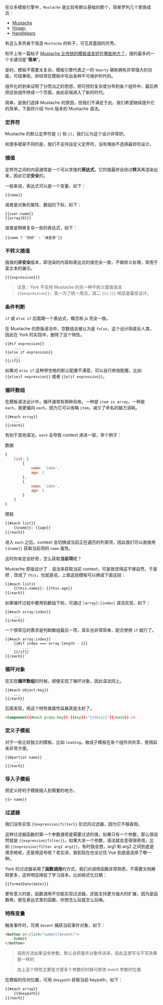 在众多模板引擎中，`Mustache` 是比较有群众基础的那个，简单罗列几个家族成员：

* [Mustache](http://mustache.github.io/)
* [Hogan](http://twitter.github.io/hogan.js/)
* [Handlebars](http://handlebarsjs.com)

有这么多热衷于改造 `Mustache` 的轮子，可见其基因的优秀。
 
知乎上有一篇帖子 [Mustache 比传统的模板语言好在哪些地方？](https://www.zhihu.com/question/19882912)，提的最多的一个关键词是“**简单**”。

是的，模板不需要太复杂。模板引擎代表之一的 `Smarty` 堪称拥有非常强大的功能，可结果呢，却经常在模板中写出各种不可维护的代码。 

组件化的到来证明了分而治之的思想，把可控的复杂度分布到各个组件中，最后再把这些组件拼成一个页面，由此前端进入了新的时代。

简单，是我们选择 Mustache 的原因，但我们不满足于此，我们希望继续提升它的简单，下面将介绍 York 版本的 Mustache 语法。

### 定界符

Mustache 的默认定界符是 `{{` 和 `}}`，我们认为这个设计非常好。

和很多框架不同的是，我们不支持自定义定界符，没有理由不选择最好的设计。

### 插值

定界符之间的内容通常是一个可以求值的**表达式**，它的值最终会经过**转义**再渲染出来，因此它是**安全**的。

一般来说，表达式可以是一个变量，如下：

```
{{name}}
```

或者是对象的属性、数组的下标，如下：

```
{{user.name}}
{{array[0]}}
```

或者是稍微复杂一些的表达式，如下：

```
{{name ? '你好' : '请登录'}}
```

### 不转义插值

插值的**非安全**版本，即渲染的内容和表达式的值完全一致，不做转义处理，常用于富文本的展示。

```
{{{expression}}}
```

> 注意：York 不支持 Mustache 的另一种不转义插值语法 `{{&expression}}`，其一为了统一用法，其二 `{{{` `}}}` 明显是最佳设计。

### 条件判断

`if` 或 `else if` 后面跟一个表达式，概念和 js 完全一致。

在 Mustache 的原版语法中，空数组会被认为是 `false`，这个设计简直反人类，因此在 York 的实现中，删除了这个特性。

```
{{#if expression}}
    ...
{{else if expression}}
    ...
{{/if}}
```

如果对 `else if` 这种带空格的默认配置不满意，可以自行修改配置，比如 `{{elseif expression}}` 或者 `{{elif expression}}`。

### 循环数组

在模板语法设计中，循环通常有两种风格，一种是 `item in array`，一种是 `each`，我更偏向 `each`，因为它可以省略 `item`，减少了命名的脑力消耗。

```
{{#each array}}
    ...
{{/each}}
```

有别于其他语法，`each` 会导致 context 递进一层，举个例子：

数据

```javascript
{
    list: [
        {
            name: 'Jake',
            age: 1
        },
        {
            name: 'John',
            age: 2
        }
    ]
}
```

模板

```html
{{#each list}}
    {{name}}: {{age}}
{{/each}}
```

进入 `each` 之后，context 会切换成当前正在遍历的列表项，因此我们可以直接用 `{{name}}` 获取当前项的 `name` 属性。

这时你肯定会好奇，怎么获取**当前项**呢？

Mustache 原版设计了 `.` 语法来获取当前 context，可是我觉得这不够自然，于是把 `.` 改成了 `this`，也就是说，上面这段模板可以换成下面这段：


```html
{{#each list}}
    {{this.name}}: {{this.age}}
{{/each}}
```

如果循环过程中要用到数组下标，可通过 `[array]:[index]` 语法实现，如下：

```
{{#each array:index}}
    ...
{{/each}}
```

一个很常见的需求是判断数组最后一项，其实也非常简单，配合使用 `if` 就行了。

```
{{#each array:index}}
    {{#if index === array.length - 1}}
        ...
    {{/if}}
{{/each}}
```

### 循环对象

在实现**循环数组**的时候，顺便实现了循环对象，因此语法同上。

```
{{#each object:key}}
    ...
{{/each}}
```

后面发现，用这个特性做属性延展真是太妙了。

```html
<Component{{#each props:key}} {{key}}="{{this}}"{{/each}} />
```

### 定义子模板

对于一些比较独立的模板，比如 `loading`，做成子模板在各个组件间共享，使用起来非常方便。

```
{{#partial name}}
    ...
{{/each}}
```

### 导入子模板

把定义好的子模板插入到需要的地方。

```
{{> name}}
```

### 过滤器

我们没有实现 `{{expression|filter}}` 形式的过滤器，因为它不够直观。

这种过滤器函数的第一个参数通常是需要过滤的值，如果只有一个参数，那么很自然就是 `{{expression|filter}}`。如果大余一个参数，语法就会变得很奇怪，比如 `{{expression|filter arg1 arg2}}`，有时我会想，arg1 和 arg2 之间到底是用空格呢，还是用逗号呢？老实讲，我到现在也没记住 Vue 到底是选择了哪一种。

York 的过滤器采用了**函数调用**的方式，我们对调用函数非常熟悉，不需要文档解释更多，这样明显降低了学习成本，比如格式化日期：

```
{{formatDate(date)}}
```

更有意义的是，函数调用不仅能实现过滤器，还能支持更为强大的扩展，因为是函数嘛，嵌在表达式里的函数，你想怎么玩就怎么玩咯。

### 特殊变量

触发事件时，可用 `$event` 捕获当前事件对象，如下：

```html
<button on-click="submit($event)">
    Submit
</button>
```

> 调用方法如果没有参数，默认会把事件对象传进来，因此这里写与不写效果是一样的

> 加上这个特性主要是方便多个参数的时候可修改 event 参数的位置

在模板的任何位置，可用 `$keypath` 获取当前 keypath，如下：

```html
{{#each array}}
    {{$keypath}}
{{/each}}
```